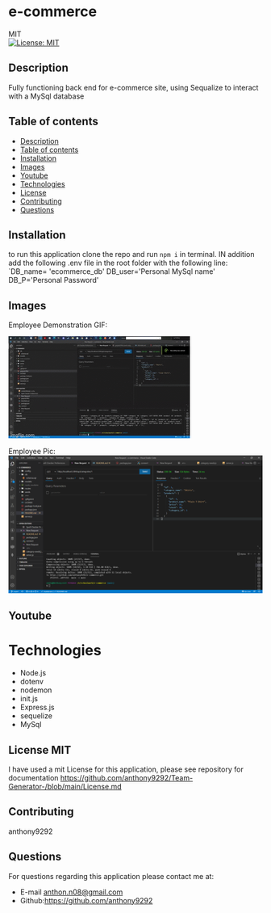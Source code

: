 # e-commerce
MIT<br>[![License: MIT](https://img.shields.io/badge/License-MIT-yellow.svg)](https://opensource.org/licenses/MIT)

## Description
 Fully functioning back end for e-commerce site, using Sequalize to interact with a MySql database 
  
  ## Table of contents
  - [Description](#description)
  - [Table of contents](#table-of-contents)
  - [Installation](#installation)
  - [Images](#image)
  - [Youtube](#youtube)
  - [Technologies](#technologies)
  - [License](#license)
  - [Contributing](#contributing)
  - [Questions](#questions)

## Installation
to run this application clone the repo and run `npm i` in terminal. IN addition add the following .env file in the root folder with the following line: 
 `DB_name= 'ecommerce_db'
  DB_user='Personal MySql name'
  DB_P='Personal Password'

## Images 
Employee Demonstration GIF: 

![Sample of employee app running](gif.gif)

Employee Pic: 
![Sample of Employee app](getpick.PNG)

## Youtube 

# Technologies 
- Node.js
- dotenv
- nodemon
-  init.js
- Express.js
- sequelize
- MySql

## License MIT
I have used a mit License for this application, please see repository for documentation <https://github.com/anthony9292/Team-Generator-/blob/main/License.md>

## Contributing
   anthony9292

## Questions
For questions regarding this application please contact me at:
- E-mail anthon.n08@gmail.com 
- Github:<https://github.com/anthony9292>

    

